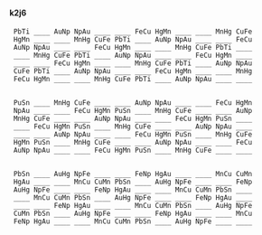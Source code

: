 #### k2j6

     PbTi ____ AuNp NpAu ____ ____ FeCu HgMn ____ ____ MnHg CuFe
     HgMn ____ ____ MnHg CuFe PbTi ____ AuNp NpAu ____ ____ FeCu
     AuNp NpAu ____ ____ FeCu HgMn ____ ____ MnHg CuFe PbTi ____
     ____ MnHg CuFe PbTi ____ AuNp NpAu ____ ____ FeCu HgMn ____
     ____ ____ FeCu HgMn ____ ____ MnHg CuFe PbTi ____ AuNp NpAu
     CuFe PbTi ____ AuNp NpAu ____ ____ FeCu HgMn ____ ____ MnHg
     FeCu HgMn ____ ____ MnHg CuFe PbTi ____ AuNp NpAu ____ ____


     PuSn ____ MnHg CuFe ____ ____ AuNp NpAu ____ ____ FeCu HgMn
     NpAu ____ ____ FeCu HgMn PuSn ____ MnHg CuFe ____ ____ AuNp
     MnHg CuFe ____ ____ AuNp NpAu ____ ____ FeCu HgMn PuSn ____
     ____ FeCu HgMn PuSn ____ MnHg CuFe ____ ____ AuNp NpAu ____
     ____ ____ AuNp NpAu ____ ____ FeCu HgMn PuSn ____ MnHg CuFe
     HgMn PuSn ____ MnHg CuFe ____ ____ AuNp NpAu ____ ____ FeCu
     AuNp NpAu ____ ____ FeCu HgMn PuSn ____ MnHg CuFe ____ ____


     PbSn ____ AuHg NpFe ____ ____ FeNp HgAu ____ ____ MnCu CuMn
     HgAu ____ ____ MnCu CuMn PbSn ____ AuHg NpFe ____ ____ FeNp
     AuHg NpFe ____ ____ FeNp HgAu ____ ____ MnCu CuMn PbSn ____
     ____ MnCu CuMn PbSn ____ AuHg NpFe ____ ____ FeNp HgAu ____
     ____ ____ FeNp HgAu ____ ____ MnCu CuMn PbSn ____ AuHg NpFe
     CuMn PbSn ____ AuHg NpFe ____ ____ FeNp HgAu ____ ____ MnCu
     FeNp HgAu ____ ____ MnCu CuMn PbSn ____ AuHg NpFe ____ ____

